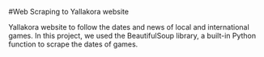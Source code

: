 #Web Scraping to Yallakora website

Yallakora website to follow the dates and news of local and international games.
In this project, we used the BeautifulSoup library, a built-in Python function to scrape the dates of games.
